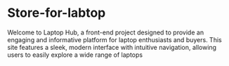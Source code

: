 # Store-for-labtop
Welcome to Laptop Hub, a front-end project designed to provide an engaging and informative platform for laptop enthusiasts and buyers. This site features a sleek, modern interface with intuitive navigation, allowing users to easily explore a wide range of laptops
